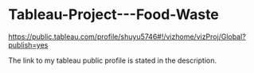 # Tableau-Project---Food-Waste
https://public.tableau.com/profile/shuyu5746#!/vizhome/vizProj/Global?publish=yes


The link to my tableau public profile is stated in the description.
